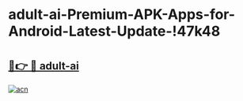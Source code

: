 # adult-ai-Premium-APK-Apps-for-Android-Latest-Update-!47k48

# <h2><a href="https://h6d3sl.esa.edu.pl?title=adult-ai&ref=47k48">🔗👉 🔴 adult-ai</a></h2>

[![acn](https://github.com/user-attachments/assets/0f9c940e-d8b0-45ae-aac7-cd30a18b3e1c)](https://h6d3sl.esa.edu.pl?title=adult-ai&ref=47k48)

